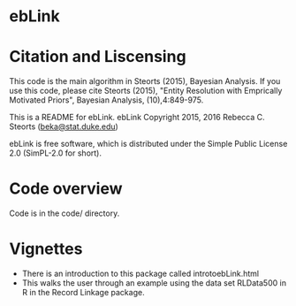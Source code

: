 # ebLink

# Citation and Liscensing

This code is the main algorithm in Steorts (2015), Bayesian Analysis. 
If you use this code, please cite Steorts (2015), "Entity Resolution with Emprically Motivated Priors", Bayesian Analysis, (10),4:849-975.

This is a README for ebLink.
ebLink Copyright 2015, 2016 Rebecca C. Steorts (beka@stat.duke.edu)

ebLink is free software, which is distributed under the Simple Public License 2.0 (SimPL-2.0 for short). 

# Code overview

Code is in the code/ directory. 

# Vignettes

* There is an introduction to this package
called introtoebLink.html
* This walks the user through an example using the data set RLData500 in R in the Record Linkage package.
